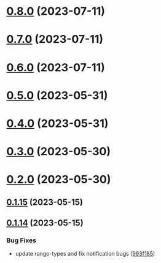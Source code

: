 # [0.8.0](https://github.com/rango-exchange/rango-client/compare/wallets-adapter-demo@0.7.0...wallets-adapter-demo@0.8.0) (2023-07-11)



# [0.7.0](https://github.com/rango-exchange/rango-client/compare/wallets-adapter-demo@0.6.0...wallets-adapter-demo@0.7.0) (2023-07-11)



# [0.6.0](https://github.com/rango-exchange/rango-client/compare/wallets-adapter-demo@0.5.0...wallets-adapter-demo@0.6.0) (2023-07-11)



# [0.5.0](https://github.com/rango-exchange/rango-client/compare/wallets-adapter-demo@0.4.0...wallets-adapter-demo@0.5.0) (2023-05-31)



# [0.4.0](https://github.com/rango-exchange/rango-client/compare/wallets-adapter-demo@0.3.0...wallets-adapter-demo@0.4.0) (2023-05-31)



# [0.3.0](https://github.com/rango-exchange/rango-client/compare/wallets-adapter-demo@0.2.0...wallets-adapter-demo@0.3.0) (2023-05-30)



# [0.2.0](https://github.com/rango-exchange/rango-client/compare/wallets-adapter-demo@0.1.15...wallets-adapter-demo@0.2.0) (2023-05-30)



## [0.1.15](https://github.com/rango-exchange/rango-client/compare/wallets-adapter-demo@0.1.14...wallets-adapter-demo@0.1.15) (2023-05-15)



## [0.1.14](https://github.com/rango-exchange/rango-client/compare/wallets-adapter-demo@0.1.13...wallets-adapter-demo@0.1.14) (2023-05-15)


### Bug Fixes

* update rango-types and fix notification bugs ([993f185](https://github.com/rango-exchange/rango-client/commit/993f185e0b8c5e5e15a2c65ba2d85d1f9c8daa90))



